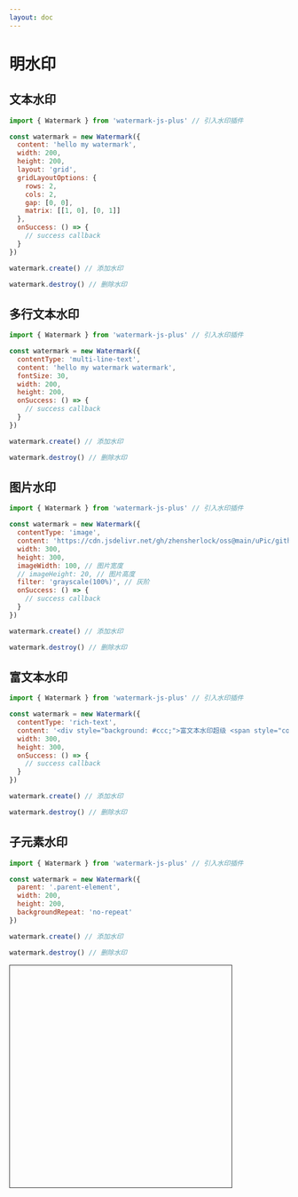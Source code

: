 ```yaml
---
layout: doc
---
```

# 明水印

<script setup lang="ts">
import VPButton from 'vitepress/dist/client/theme-default/components/VPButton.vue';
import { ref, getCurrentInstance, onMounted } from 'vue';
import { Watermark } from '../../../src';
import { useData } from 'vitepress';

const { isDark } = useData();
const decodeBlindImage = ref('');
const app = getCurrentInstance();

let textWatermark = null;
let multiLineTextWatermark = null;
let imageWatermark = null;
let richTextWatermark = null;
// 子元素水印
let childElementWatermark = null

onMounted(() => {
  // 文本水印
  textWatermark = new Watermark({
    content: 'hello my watermark',
    width: 200,
    height: 200,
    onSuccess: () => {
      app.appContext.config.globalProperties.$message({
        appendTo: '#app',
        message: '文本水印添加成功！',
        type: 'success'
      });
    }
  });
  // 多行文本水印
  multiLineTextWatermark = new Watermark({
    contentType: 'multi-line-text',
    content: 'hello my watermark watermark',
    fontSize: 30,
    width: 200,
    height: 200,
    onSuccess: () => {
      app.appContext.config.globalProperties.$message({
        appendTo: '#app',
        message: '多行文本水印添加成功！',
        type: 'success'
      });
    }
  });
  // 图片水印
  imageWatermark = new Watermark({
    contentType: 'image',
    image: 'http://upic-service.test.upcdn.net/uPic/github-JxMIKf.png',
    imageWidth: 200,
    // imageHeight: 20,
    width: 300,
    height: 300,
    filter: 'grayscale(100%)',
    onSuccess: () => {
      app.appContext.config.globalProperties.$message({
        appendTo: '#app',
        message: '图片水印添加成功！',
        type: 'success'
      });
    }
  });
  // 富文本水印
  const richTextWatermark = new Watermark({
    contentType: 'rich-text',
    content: '<div style="background: #ccc;">富文本水印 <span style="color: #f00">good</span></div>',
    width: 300,
    height: 300,
    onSuccess: () => {
      app.appContext.config.globalProperties.$message({
        appendTo: '#app',
        message: '富文本水印添加成功！',
        type: 'success'
      });
    }
  });
  childElementWatermark = new Watermark({
    parent: '.parent-element',
    width: 200,
    height: 200,
    backgroundRepeat: 'no-repeat'
  });
});

const handleAddTextWatermark = () => {
  if (isDark.value) {
    textWatermark.options.fontColor = '#fff'
  }
  textWatermark.create();
};
const handleRemoveTextWatermark = () => {
  textWatermark.destroy();
};

const handleAddMultiLineTextWatermark = () => {
  if (isDark.value) {
    multiLineTextWatermark.options.fontColor = '#fff'
  }
  multiLineTextWatermark.create();
};
const handleRemoveMultiLineTextWatermark = () => {
  multiLineTextWatermark.destroy();
};

const handleAddImageWatermark = () => {
  imageWatermark.create();
};
const handleRemoveImageWatermark = () => {
  imageWatermark.destroy();
};

const handleAddRichTextWatermark = () => {
  richTextWatermark.create();
};
const handleRemoveRichTextWatermark = () => {
  richTextWatermark.destroy();
};

const handleAddChildElementWatermark = () => {
  childElementWatermark.create();
};
const handleRemoveChildElementWatermark = () => {
  childElementWatermark.destroy();
};
</script>

## 文本水印

```js
import { Watermark } from 'watermark-js-plus' // 引入水印插件

const watermark = new Watermark({
  content: 'hello my watermark',
  width: 200,
  height: 200,
  layout: 'grid',
  gridLayoutOptions: {
    rows: 2,
    cols: 2,
    gap: [0, 0],
    matrix: [[1, 0], [0, 1]]
  },
  onSuccess: () => {
    // success callback
  }
})

watermark.create() // 添加水印

watermark.destroy() // 删除水印
```
<el-space>
  <VPButton text="添加文本水印" @click="handleAddTextWatermark"></VPButton>
  <VPButton text="删除文本水印" @click="handleRemoveTextWatermark"></VPButton>
</el-space>

## 多行文本水印

```js
import { Watermark } from 'watermark-js-plus' // 引入水印插件

const watermark = new Watermark({
  contentType: 'multi-line-text',
  content: 'hello my watermark watermark',
  fontSize: 30,
  width: 200,
  height: 200,
  onSuccess: () => {
    // success callback
  }
})

watermark.create() // 添加水印

watermark.destroy() // 删除水印
```
<el-space>
  <VPButton text="添加多行文本水印" @click="handleAddMultiLineTextWatermark"></VPButton>
  <VPButton text="删除多行文本水印" @click="handleRemoveMultiLineTextWatermark"></VPButton>
</el-space>

## 图片水印

```js
import { Watermark } from 'watermark-js-plus' // 引入水印插件

const watermark = new Watermark({
  contentType: 'image',
  content: 'https://cdn.jsdelivr.net/gh/zhensherlock/oss@main/uPic/github-mkWBiK.png',
  width: 300,
  height: 300,
  imageWidth: 100, // 图片宽度
  // imageHeight: 20, // 图片高度
  filter: 'grayscale(100%)', // 灰阶
  onSuccess: () => {
    // success callback
  }
})

watermark.create() // 添加水印

watermark.destroy() // 删除水印
```
<el-space>
  <VPButton text="添加图片水印" @click="handleAddImageWatermark"></VPButton>
  <VPButton text="删除图片水印" @click="handleRemoveImageWatermark"></VPButton>
</el-space>

## 富文本水印

```js
import { Watermark } from 'watermark-js-plus' // 引入水印插件

const watermark = new Watermark({
  contentType: 'rich-text',
  content: '<div style="background: #ccc;">富文本水印超级 <span style="color: #f00">棒</span></div>',
  width: 300,
  height: 300,
  onSuccess: () => {
    // success callback
  }
})

watermark.create() // 添加水印

watermark.destroy() // 删除水印
```
<el-space>
  <VPButton text="添加富文本水印" @click="handleAddRichTextWatermark"></VPButton>
  <VPButton text="删除富文本水印" @click="handleRemoveRichTextWatermark"></VPButton>
</el-space>

## 子元素水印

```js
import { Watermark } from 'watermark-js-plus' // 引入水印插件

const watermark = new Watermark({
  parent: '.parent-element',
  width: 200,
  height: 200,
  backgroundRepeat: 'no-repeat'
})

watermark.create() // 添加水印

watermark.destroy() // 删除水印
```
<el-space>
  <VPButton text="添加子元素水印" @click="handleAddChildElementWatermark"></VPButton>
  <VPButton text="删除子元素水印" @click="handleRemoveChildElementWatermark"></VPButton>
</el-space>
<div class="parent-element" style="width: 400px;height: 400px;border: 1px solid #333;margin-top: 10px;position: relative;">
</div>
